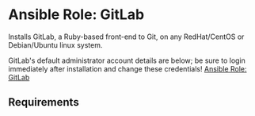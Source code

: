 # Ansible Role: GitLab

Installs GitLab, a Ruby-based front-end to Git, on any RedHat/CentOS or Debian/Ubuntu linux system.

GitLab's default administrator account details are below; be sure to login immediately after installation and change these credentials!
[Ansible Role: GitLab](https://github.com/geerlingguy/ansible-role-gitlab)

## Requirements